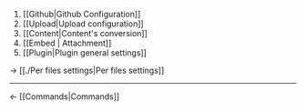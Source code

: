 1. [[Github|Github Configuration]]
2. [[Upload|Upload configuration]]
3. [[Content|Content's conversion]]
4. [[Embed | Attachment]]
5. [[Plugin|Plugin general settings]]

→ [[./Per files settings|Per files settings]]

---

← [[Commands|Commands]]
